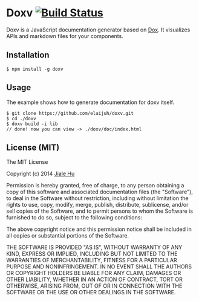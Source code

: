 # Doxv [![Build Status](https://travis-ci.org/elaijuh/doxv.svg?branch=master)](https://travis-ci.org/elaijuh/doxv)
Doxv is a JavaScript documentation generator based on [Dox](https://github.com/tj/dox). It visualizes APIs and markdown files for your components.

## Installation
```
$ npm install -g doxv
```

## Usage
The example shows how to generate documentation for doxv itself.
```
$ git clone https://github.com/elaijuh/doxv.git
$ cd ./doxv
$ doxv build -i lib
// done! now you can view -> ./doxv/doc/index.html
```

## License (MIT)
The MIT License

Copyright (c) 2014 [Jiale Hu](https://github.com/elaijuh)

Permission is hereby granted, free of charge, to any person obtaining a copy of this
software and associated documentation files (the "Software"), to deal in the Software
without restriction, including without limitation the rights to use, copy, modify,
merge, publish, distribute, sublicense, and/or sell copies of the Software, and to
permit persons to whom the Software is furnished to do so, subject to the
following conditions:

The above copyright notice and this permission notice shall be included in all copies
or substantial portions of the Software.

THE SOFTWARE IS PROVIDED "AS IS", WITHOUT WARRANTY OF ANY KIND, EXPRESS OR IMPLIED,
INCLUDING BUT NOT LIMITED TO THE WARRANTIES OF MERCHANTABILITY, FITNESS FOR A
PARTICULAR PURPOSE AND NONINFRINGEMENT. IN NO EVENT SHALL THE AUTHORS OR COPYRIGHT
HOLDERS BE LIABLE FOR ANY CLAIM, DAMAGES OR OTHER LIABILITY, WHETHER IN AN ACTION OF
CONTRACT, TORT OR OTHERWISE, ARISING FROM, OUT OF OR IN CONNECTION WITH THE SOFTWARE
OR THE USE OR OTHER DEALINGS IN THE SOFTWARE.

